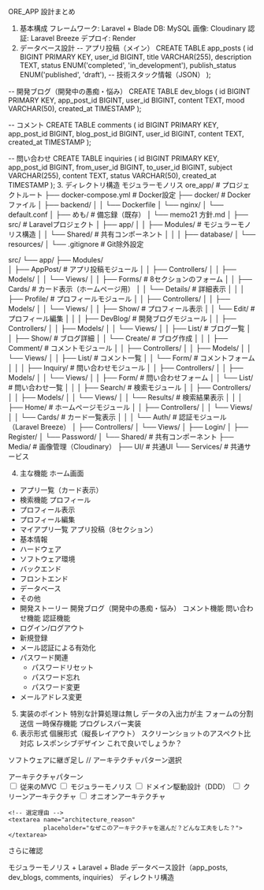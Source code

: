 ORE_APP 設計まとめ
1. 基本構成
フレームワーク: Laravel + Blade
DB: MySQL
画像: Cloudinary
認証: Laravel Breeze
デプロイ: Render
2. データベース設計
-- アプリ投稿（メイン）
CREATE TABLE app_posts (
    id BIGINT PRIMARY KEY,
    user_id BIGINT,
    title VARCHAR(255),
    description TEXT,
    status ENUM('completed', 'in_development'),
    publish_status ENUM('published', 'draft'),
    -- 技術スタック情報（JSON）
);

-- 開発ブログ（開発中の愚痴・悩み）
CREATE TABLE dev_blogs (
    id BIGINT PRIMARY KEY,
    app_post_id BIGINT,
    user_id BIGINT,
    content TEXT,
    mood VARCHAR(50),
    created_at TIMESTAMP
);

-- コメント
CREATE TABLE comments (
    id BIGINT PRIMARY KEY,
    app_post_id BIGINT,
    blog_post_id BIGINT,
    user_id BIGINT,
    content TEXT,
    created_at TIMESTAMP
);

-- 問い合わせ
CREATE TABLE inquiries (
    id BIGINT PRIMARY KEY,
    app_post_id BIGINT,
    from_user_id BIGINT,
    to_user_id BIGINT,
    subject VARCHAR(255),
    content TEXT,
    status VARCHAR(50),
    created_at TIMESTAMP
);
3. ディレクトリ構造
            モジュラーモノリス
ore_app/                    # プロジェクトルート
├── docker-compose.yml      # Docker設定
├── docker/                 # Dockerファイル
│   ├── backend/
│   │   └── Dockerfile
│   └── nginx/
│       └── default.conf
│
├── めも/                   # 備忘録（既存）
│   └── memo21 方針.md
│
├── src/                    # Laravelプロジェクト
│   ├── app/
│   │   ├── Modules/       # モジュラーモノリス構造
│   │   └── Shared/       # 共有コンポーネント
│   │
│   ├── database/
│   └── resources/
│
└── .gitignore             # Git除外設定

src/
└── app/
    ├── Modules/              
    │   ├── AppPost/         # アプリ投稿モジュール
    │   │   ├── Controllers/
    │   │   ├── Models/
    │   │   └── Views/
    │   │       ├── Forms/      # 8セクションのフォーム
    │   │       ├── Cards/      # カード表示（ホームページ用）
    │   │       └── Details/    # 詳細表示
    │   │
    │   ├── Profile/         # プロフィールモジュール
    │   │   ├── Controllers/
    │   │   ├── Models/
    │   │   └── Views/
    │   │       ├── Show/       # プロフィール表示
    │   │       └── Edit/       # プロフィール編集
    │   │
    │   ├── DevBlog/         # 開発ブログモジュール
    │   │   ├── Controllers/
    │   │   ├── Models/
    │   │   └── Views/
    │   │       ├── List/       # ブログ一覧
    │   │       ├── Show/       # ブログ詳細
    │   │       └── Create/     # ブログ作成
    │   │
    │   ├── Comment/         # コメントモジュール
    │   │   ├── Controllers/
    │   │   ├── Models/
    │   │   └── Views/
    │   │       ├── List/       # コメント一覧
    │   │       └── Form/       # コメントフォーム
    │   │
    │   ├── Inquiry/         # 問い合わせモジュール
    │   │   ├── Controllers/
    │   │   ├── Models/
    │   │   └── Views/
    │   │       ├── Form/       # 問い合わせフォーム
    │   │       └── List/       # 問い合わせ一覧
    │   │
    │   ├── Search/          # 検索モジュール
    │   │   ├── Controllers/
    │   │   ├── Models/
    │   │   └── Views/
    │   │       └── Results/    # 検索結果表示
    │   │
    │   ├── Home/            # ホームページモジュール
    │   │   ├── Controllers/
    │   │   └── Views/
    │   │       └── Cards/      # カード一覧表示
    │   │
    │   └── Auth/            # 認証モジュール（Laravel Breeze）
    │       ├── Controllers/
    │       └── Views/
    │           ├── Login/
    │           ├── Register/
    │           └── Password/
    │
    └── Shared/              # 共有コンポーネント
        ├── Media/           # 画像管理（Cloudinary）
        ├── UI/              # 共通UI
        └── Services/        # 共通サービス


4. 主な機能
ホーム画面
  - アプリ一覧（カード表示）
  - 検索機能
プロフィール
  - プロフィール表示
  - プロフィール編集
  - マイアプリ一覧
アプリ投稿（8セクション）
  - 基本情報
  - ハードウェア
  - ソフトウェア環境
  - バックエンド
  - フロントエンド
  - データベース
  - その他
  - 開発ストーリー
開発ブログ（開発中の愚痴・悩み）
コメント機能
問い合わせ機能
認証機能
  - ログイン/ログアウト
  - 新規登録
  - メール認証による有効化
  - パスワード関連
    - パスワードリセット
    - パスワード忘れ
    - パスワード変更
  - メールアドレス変更



5. 実装のポイント
特別な計算処理は無し
データの入出力が主
フォームの分割送信
一時保存機能
プログレスバー実装
6. 表示形式
個展形式（縦長レイアウト）
スクリーンショットのアスペクト比対応
レスポンシブデザイン
これで良いでしょうか？

ソフトウェアに継ぎ足し
// アーキテクチャパターン選択
<div class="form-group">
    <label>アーキテクチャパターン</label>
    <div class="checkbox-group">
        <label>
            <input type="checkbox" name="architecture[]" value="mvc">
            従来のMVC
        </label>
        <label>
            <input type="checkbox" name="architecture[]" value="modular">
            モジュラーモノリス
        </label>
        <label>
            <input type="checkbox" name="architecture[]" value="ddd">
            ドメイン駆動設計（DDD）
        </label>
        <label>
            <input type="checkbox" name="architecture[]" value="clean">
            クリーンアーキテクチャ
        </label>
        <label>
            <input type="checkbox" name="architecture[]" value="onion">
            オニオンアーキテクチャ
        </label>
    </div>
    
    <!-- 選定理由 -->
    <textarea name="architecture_reason" 
              placeholder="なぜこのアーキテクチャを選んだ？どんな工夫をした？">
    </textarea>
</div>


さらに確認

モジュラーモノリス + Laravel + Blade
データベース設計（app_posts, dev_blogs, comments, inquiries）
ディレクトリ構造